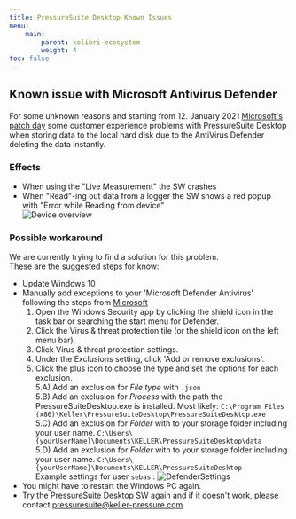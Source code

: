 ```yaml
---
title: PressureSuite Desktop Known Issues
menu:
    main:
        parent: kolibri-ecosystem
        weight: 4
toc: false
---
```

## Known issue with Microsoft Antivirus Defender  
For some unknown reasons and starting from 12. January 2021 [Microsoft's patch day](https://www.thezdi.com/blog/2021/1/12/the-january-2021-security-update-review) some customer experience problems with PressureSuite Desktop when storing data to the local hard disk due to the AntiVirus Defender deleting the data instantly.

### Effects  
 - When using the "Live Measurement" the SW crashes  
 - When "Read"-ing out data from a logger the SW shows a red popup with "Error while Reading from device"  
![Device overview](../../img/ReadDataError.png "Device overview")  

### Possible workaround  
We are currently trying to find a solution for this problem.  
These are the suggested steps for know:
 - Update Windows 10  
 - Manually add exceptions to your 'Microsoft Defender Antivirus' following the steps from [Microsoft](https://docs.microsoft.com/en-us/windows/security/threat-protection/microsoft-defender-antivirus/microsoft-defender-security-center-antivirus#add-exclusions-for-microsoft-defender-antivirus-in-the-windows-security-app)
    1. Open the Windows Security app by clicking the shield icon in the task bar or searching the start menu for Defender.  
    2. Click the Virus & threat protection tile (or the shield icon on the left menu bar).  
    3. Click Virus & threat protection settings.  
    4. Under the Exclusions setting, click 'Add or remove exclusions'.  
    5. Click the plus icon to choose the type and set the options for each exclusion.  
       5.A) Add an exclusion for *File type* with `.json`  
       5.B) Add an exclusion for *Process* with the path the PressureSuiteDesktop.exe is installed. Most likely: `C:\Program Files (x86)\Keller\PressureSuiteDesktop\PressureSuiteDesktop.exe`  
       5.C) Add an exclusion for *Folder* with to your storage folder including your user name. `C:\Users\{yourUserName}\Documents\KELLER\PressureSuiteDesktop\data`  
       5.D) Add an exclusion for *Folder* with to your storage folder including your user name. `C:\Users\{yourUserName}\Documents\KELLER\PressureSuiteDesktop`  
    Example settings for user `sebas` : 
      ![DefenderSettings](../../img/Win10DefenderSettings.png "Defender Settings")  
 - You might have to restart the Windows PC again.
 - Try the PressureSuite Desktop SW again and if it doesn't work, please contact pressuresuite@keller-pressure.com

